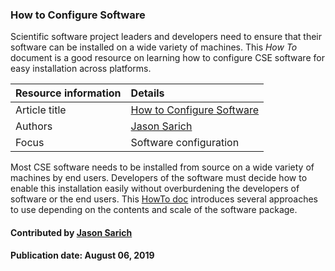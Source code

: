 ### How to Configure Software

Scientific software project leaders and developers need to ensure that their software can be installed on a wide variety of machines. This *How To* document is a good resource on learning how to configure CSE software for easy installation across platforms.

Resource information | Details
:--- | :--- 
Article title | [How to Configure Software](https://ideas-productivity.org/wordpress/wp-content/uploads/2016/12/IDEAS-ConfigurationHowToConfigureSoftware-V0.2.pdf)
Authors | [Jason Sarich](https://github.com/sarich)
Focus | Software configuration

Most CSE software needs to be installed from source on a wide variety of machines by end users. Developers of the software must decide how to enable this installation easily without overburdening the developers of software or the end users. This [HowTo doc](https://ideas-productivity.org/wordpress/wp-content/uploads/2016/12/IDEAS-ConfigurationHowToConfigureSoftware-V0.2.pdf "How to Configure Software?") introduces several approaches to use depending on the contents and scale of the software package.

#### Contributed by [Jason Sarich](https://github.com/sarich)

#### Publication date: August 06, 2019

<!---
Publish: yes
Categories: development
Topics: configuration and builds
Tags: document, howto
Level: 1
Prerequisites: defaults
Aggregate: none
--->
